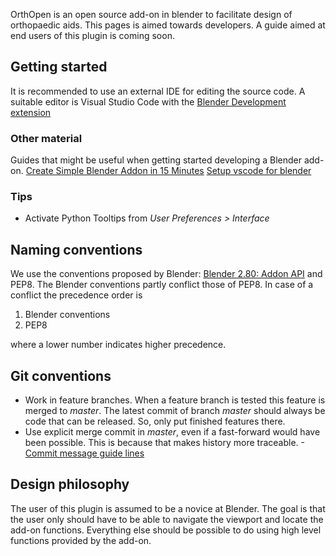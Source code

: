 OrthOpen is an open source add-on in blender to facilitate design of orthopaedic aids. This pages is aimed towards developers. 
A guide aimed at end users of this plugin is coming soon.

## Getting started 
It is recommended to use an external IDE for editing the source code. A suitable editor is 
Visual Studio Code with the [Blender Development extension](https://marketplace.visualstudio.com/items?itemName=JacquesLucke.blender-development)

### Other material
Guides that might be useful when getting started developing a Blender add-on.
[Create Simple Blender Addon in 15 Minutes](https://www.youtube.com/watch?v=Y67eCfiqJQU)
[Setup vscode for blender](https://www.youtube.com/watch?v=bmpKAluHiEc)

### Tips 
- Activate Python Tooltips from *User Preferences > Interface*

## Naming conventions 
We use the conventions proposed by Blender: [Blender 2.80: Addon API](https://wiki.blender.org/wiki/Reference/Release_Notes/2.80/Python_API/Addons) and 
PEP8. The Blender conventions partly conflict those of PEP8. In case of a conflict the precedence order is 

1. Blender conventions
2. PEP8

where a lower number indicates higher precedence.

## Git conventions 
- Work in feature branches. When a feature branch is tested this feature is merged to *master*. The latest commit of branch *master* should always be code that can be released. So, only put finished features there.
- Use explicit merge commit in *master*, even if a fast-forward would have been possible. This is because that makes history more traceable.
-[Commit message guide lines](https://www.git-scm.com/book/en/v2/Distributed-Git-Contributing-to-a-Project#_commit_guidelines)

## Design philosophy
The user of this plugin is assumed to be a novice at Blender. The goal is that the user only should have to be able to 
navigate the viewport and locate the add-on functions. Everything else should be possible to do using high level functions
provided by the add-on.
